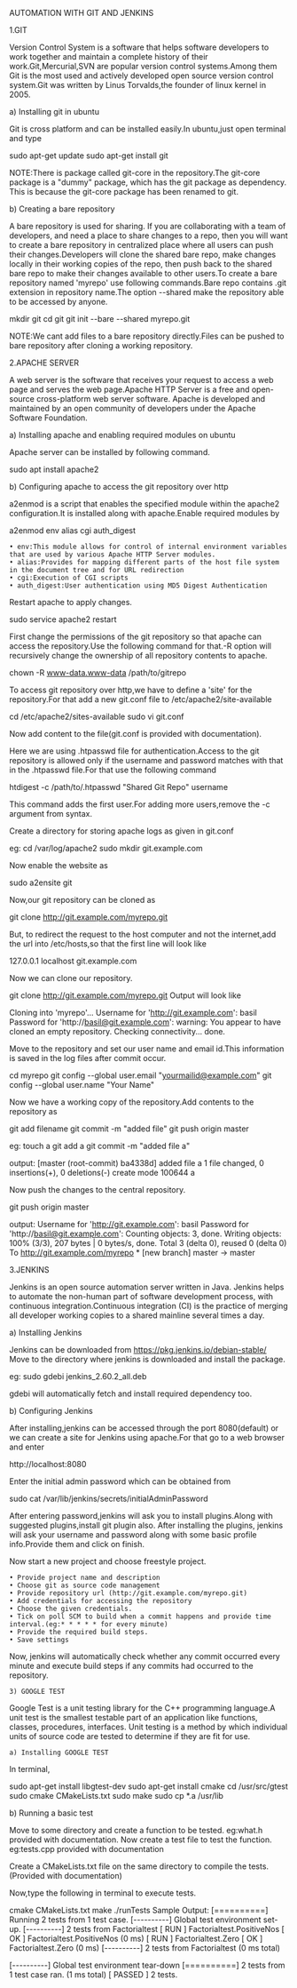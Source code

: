 AUTOMATION WITH GIT AND JENKINS

1.GIT

Version Control System is a software that helps software developers to work together and maintain a complete history of their work.Git,Mercurial,SVN are popular version control systems.Among them Git is the most used and actively developed open source version control system.Git was written by Linus Torvalds,the founder of linux kernel in 2005.

a)	Installing git in ubuntu

Git is cross platform and can be installed easily.In ubuntu,just open terminal and type

sudo apt-get update
sudo apt-get install git

NOTE:There is package called git-core in the repository.The git-core package is a "dummy" package, which has the git package as dependency. This is because the git-core package has been renamed to git.

b)	Creating a bare repository

A bare repository is used for sharing. If you are collaborating with a team of developers, and need a place to share changes to a repo, then you will want to create a bare repository in centralized place where all users can push their changes.Developers will clone the shared bare repo, make changes locally in their working copies of the repo, then push back to the shared bare repo to make their changes available to other users.To create a bare repository named 'myrepo' use following commands.Bare repo contains .git extension in repository name.The option --shared make the repository able to be accessed by anyone.

mkdir git
cd git
git init --bare --shared myrepo.git

NOTE:We cant add files to a bare repository directly.Files can be pushed to bare repository after cloning a working repository.

2.APACHE SERVER

A web server is the software that receives your request to access a web page and serves the web page.Apache HTTP Server is a free and open-source cross-platform web server software. Apache is developed and maintained by an open community of developers under the Apache Software Foundation.

a)	Installing apache and enabling required modules on ubuntu

Apache server can be installed by following command.

sudo apt install apache2

b)	Configuring apache to access the git repository over http

a2enmod is a script that enables the specified module within the apache2 configuration.It is installed along with apache.Enable required modules by 

a2enmod env alias cgi auth_digest

    • env:This module allows for control of internal environment variables that are used by various Apache HTTP Server modules.
    • alias:Provides for mapping different parts of the host file system in the document tree and for URL redirection
    • cgi:Execution of CGI scripts
    • auth_digest:User authentication using MD5 Digest Authentication

Restart apache to apply changes.

sudo service apache2 restart

First change the permissions of the git repository so that apache can access the repository.Use the following command for that.-R option will recursively change the ownership of all repository contents to apache.

chown -R www-data.www-data /path/to/gitrepo

To access git repository over http,we have to define a 'site' for the repository.For that add a new git.conf file to /etc/apache2/site-available

cd /etc/apache2/sites-available
sudo vi git.conf

Now add content to the file(git.conf is provided with documentation).

Here we are using .htpasswd file for authentication.Access to the git repository is allowed only if the username and password matches with that in the .htpasswd file.For that use the following command


htdigest -c /path/to/.htpasswd "Shared Git Repo" username

This command adds the first user.For adding more users,remove the -c argument from syntax.

Create a directory for storing apache logs as given in git.conf

eg:  cd /var/log/apache2
 sudo mkdir git.example.com

Now enable the website as

sudo a2ensite git

Now,our git repository can be cloned as 

git clone http://git.example.com/myrepo.git

But, to redirect the request to the host computer and not the internet,add the url into /etc/hosts,so that the first line will look like 

127.0.0.1	localhost	git.example.com

Now we can clone our repository. 

git clone http://git.example.com/myrepo.git
Output will look like

Cloning into 'myrepo'...
Username for 'http://git.example.com': basil
Password for 'http://basil@git.example.com': 
warning: You appear to have cloned an empty repository.
Checking connectivity... done.

Move to the repository and set our user name and email id.This information is saved in the log files after commit occur.

cd myrepo
git config --global user.email "yourmailid@example.com"
git config --global user.name "Your Name"

Now we have a working copy of the repository.Add contents to the repository as

git add filename
git commit -m "added file"
git push origin master

eg:	touch a
	git add a
	git commit -m "added file a"

output: [master (root-commit) ba4338d] added file a
	1 file changed, 0 insertions(+), 0 deletions(-)
	create mode 100644 a

Now push the changes to the central repository.

git push origin master


output: Username for 'http://git.example.com': basil
	Password for 'http://basil@git.example.com': 
	Counting objects: 3, done.
	Writing objects: 100% (3/3), 207 bytes | 0 bytes/s, done.
	Total 3 (delta 0), reused 0 (delta 0)
	To http://git.example.com/myrepo
	 * [new branch]      master -> master


3.JENKINS

Jenkins is an open source automation server written in Java. Jenkins helps to automate the non-human part of software development process, with continuous integration.Continuous integration (CI) is the practice of merging all developer working copies to a shared mainline several times a day.

a)	Installing Jenkins

Jenkins can be downloaded from https://pkg.jenkins.io/debian-stable/
Move to the directory where jenkins is downloaded and install the package.

eg: sudo gdebi jenkins_2.60.2_all.deb

gdebi will automatically fetch and install required dependency too.

b)	Configuring Jenkins

After installing,jenkins can be accessed through the port 8080(default) or we can create a site for Jenkins using apache.For that go to a web browser and enter

http://localhost:8080

Enter the initial admin password which can be obtained from 

sudo cat /var/lib/jenkins/secrets/initialAdminPassword

After entering password,jenkins will ask you to install plugins.Along with suggested plugins,install git plugin also.
After installing the plugins, jenkins will ask your username and password along with some basic profile info.Provide them and click on finish.

Now start a new project and choose freestyle project.

    • Provide project name and description
    • Choose git as source code management
    • Provide repository url (http://git.example.com/myrepo.git)
    • Add credentials for accessing the repository
    • Choose the given credentials.
    • Tick on poll SCM to build when a commit happens and provide time interval.(eg:* * * * * for every minute)
    • Provide the required build steps.
    • Save settings

Now, jenkins will automatically check whether any commit occurred every minute and execute build steps if any commits had occurred to the repository.





    3) GOOGLE TEST


Google Test is a unit testing library for the C++ programming language.A unit test is the smallest testable part of an application like functions, classes, procedures, interfaces. Unit testing is a method by which individual units of source code are tested to determine if they are fit for use.

    a) Installing GOOGLE TEST

In terminal,

sudo apt-get install libgtest-dev
sudo apt-get install cmake
cd /usr/src/gtest
sudo cmake CMakeLists.txt
sudo make
sudo cp *.a /usr/lib

b)	Running a basic test

Move to some directory and create a function to be tested.
eg:what.h provided with documentation.
Now create a test file to test the function.
eg:tests.cpp provided with documentation

Create a CMakeLists.txt file on the same directory to compile the tests.(Provided with documentation)

Now,type the following in terminal to execute tests.

cmake CMakeLists.txt
make
./runTests
Sample Output:
[==========] Running 2 tests from 1 test case.
[----------] Global test environment set-up.
[----------] 2 tests from Factorialtest
[ RUN      ] Factorialtest.PositiveNos
[       OK ] Factorialtest.PositiveNos (0 ms)
[ RUN      ] Factorialtest.Zero
[       OK ] Factorialtest.Zero (0 ms)
[----------] 2 tests from Factorialtest (0 ms total)

[----------] Global test environment tear-down
[==========] 2 tests from 1 test case ran. (1 ms total)
[  PASSED  ] 2 tests.
